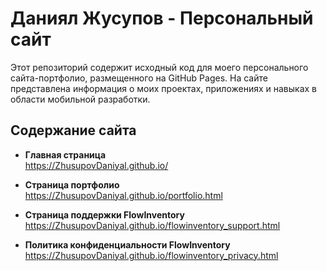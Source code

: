 # Даниял Жусупов - Персональный сайт

Этот репозиторий содержит исходный код для моего персонального сайта-портфолио, размещенного на GitHub Pages. На сайте представлена информация о моих проектах, приложениях и навыках в области мобильной разработки.

## Содержание сайта

- **Главная страница**  
  https://ZhusupovDaniyal.github.io/

- **Страница портфолио**  
  https://ZhusupovDaniyal.github.io/portfolio.html

- **Страница поддержки FlowInventory**  
  https://ZhusupovDaniyal.github.io/flowinventory_support.html

- **Политика конфиденциальности FlowInventory**  
  https://ZhusupovDaniyal.github.io/flowinventory_privacy.html

